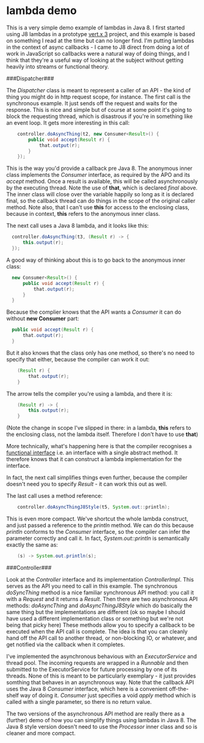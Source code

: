 # lambda demo
This is a very simple demo example of lambdas in Java 8. I first started using J8 lambdas in a prototype [vert.x 3](http://vertx.io/) project, and this example is based on something I read at the time but can no longer find. I'm putting lambdas in the context of async callbacks - I came to J8 direct from doing a lot of work in JavaScript so callbacks were a natural way of doing things, and I think that they're a useful way of looking at the subject without getting heavily into streams or functional theory.

###Dispatcher###

The *Dispatcher* class is meant to represent a caller of an API - the kind of thing you might do in http request scope, for instance. The first call is the synchronous example. It just sends off the request and waits for the response. This is nice and simple but of course at some point it's going to block the requesting thread, which is disastrous if you're in something like an event loop. It gets more interesting in this call:

```java
    controller.doAsyncThing(t2, new Consumer<Result>() {
        public void accept(Result r) {
            that.output(r);
        }
    });
  ```
  
  This is the way you'd provide a callback pre Java 8. The anonymous inner class implements the *Consumer* interface, as required by the APO and its *accept* method. Once a result is available, this will be called asynchronously by the executing thread. Note the use of **that**, which is declared *final* above. The inner class will close over the variable happily so long as it is declared final, so the callback thread can do things in the scope of the original caller method. Note also, that I can't use **this** for access to the enclosing class, because in context, **this** refers to the anonymous inner class.
  
  The next call uses a Java 8 lambda, and it looks like this:
  
  ```java
    controller.doAsyncThing(t3, (Result r) -> {
        this.output(r);
    });
```
  A good way of thinking about this is to go back to the anonymous inner class:
  
  ```java
    new Consumer<Result>() {
        public void accept(Result r) {
            that.output(r);
        }
    }
  ```

  Because the complier knows that the API wants a *Consumer<Result>* it can do without **new Consumer<Result>** part:

  ```java
    public void accept(Result r) {
        that.output(r);
    }
  ```
  But it also knows that the class only has one method, so there's no need to specify that either, because the compiler can work it out:
  
```java
    (Result r) {
        that.output(r);
    }
  ```
  The arrow tells the compiler you're using a lambda, and there it is:
  
```java
    (Result r) -> {
        this.output(r);
    }
  ```
  (Note the change in scope I've slipped in there: in a lambda, **this** refers to the enclosing class, not the lambda itself. Therefore I don't have to use **that**)
  
  More technically, what's happening here is that the compiler recognises a [functional interface](https://docs.oracle.com/javase/8/docs/api/java/util/function/package-summary.html) i.e. an interface with a single abstract method. It therefore knows that it can construct a lambda implementation for the interface.
  
  In fact, the next call simplifies things even further, because the compiler doesn't need you to specify *Result* - it can work this out as well.
  
  The last call uses a method reference:
  
```java
    controller.doAsyncThingJ8Style(t5, System.out::println);
```
This is even more compact. We've shortcut the whole lambda construct, and just passed a reference to the *println* method. We can do this because *println* conforms to the *Consumer* interface, so the compiler can infer the parameter correctly and call it. In fact, *System.out::println* is semantically exactly the same as:

```java
    (s) -> System.out.println(s);
```
  
###Controller###

Look at the *Controller* interface and its implementation *ControllerImpl*. This serves as the API you need to call in this example. The synchronous *doSyncThing* method is a nice familiar synchronous API method: you call it with a *Request* and it returns a *Result*. Then there are two asynchronous API methods: *doAsyncThing* and *doAsyncThingJ8Style* which do basically the same thing but the implementations are different (ok so maybe I should have used a different implementation class or something but we're not being that picky here) These methods allow you to specify a callback to be executed when the API call is complete. The idea is that you can cleanly hand off the API call to another thread, or non-blocking IO, or whatever, and get notified via the callback when it completes. 

I've implemented the asynchronous behavious with an *ExecutorService* and thread pool. The incoming requests are wrapped in a *Runnable* and then submitted to the ExecutorService for future processing by one of its threads. None of this is meant to be particularly exemplary - it just provides somthing that behaves in an asynchronous way. Note that the callback API uses the Java 8 *Consumer* interface, which here is a convenient off-the-shelf way of doing it. *Consumer* just specifies a void *apply* method which is called with a single parameter, so there is no return value. 

The two versions of the asynchronous API method are really there as a (further) demo of how you can simplify things using lambdas in Java 8. The Java 8 style version doesn't need to use the *Processor* inner class and so is cleaner and more compact.
